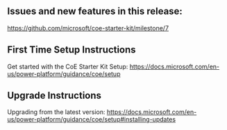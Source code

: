 ## Issues and new features in this release:
https://github.com/microsoft/coe-starter-kit/milestone/7

## First Time Setup Instructions
Get started with the CoE Starter Kit Setup: https://docs.microsoft.com/en-us/power-platform/guidance/coe/setup

## Upgrade Instructions
Upgrading from the latest version: https://docs.microsoft.com/en-us/power-platform/guidance/coe/setup#installing-updates
